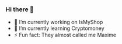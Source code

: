 ### Hi there 👋

- 🔭 I’m currently working on IsMyShop
- 🌱 I’m currently learning Cryptomoney
- ⚡ Fun fact: They almost called me Maxime

